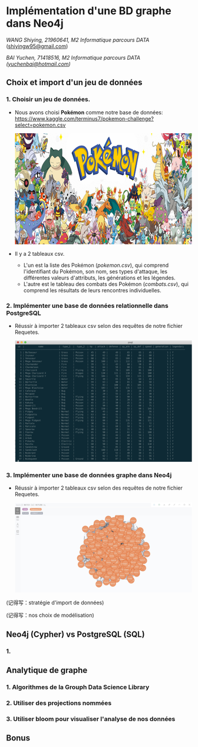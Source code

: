 # Implémentation d'une BD graphe dans Neo4j

*WANG Shiying, 21960641, M2 Informatique parcours DATA*  (shiyingw95@gmail.com)

*BAI Yuchen, 71418516,  M2 Informatique parcours DATA (yuchenbai@hotmail.com)*



## Choix et import d'un jeu de données

### 1. Choisir un jeu de données.

- Nous avons choisi **Pokémon** comme notre base de données: https://www.kaggle.com/terminus7/pokemon-challenge?select=pokemon.csv

  <img src="pokemon.jpg" alt="pokemon" width="600" height="300" />

- Il y a 2 tableaux csv. 
  -  L'un est la liste des Pokémon (*pokemon.csv*), qui comprend l'identifiant du Pokémon, son nom, ses types d'attaque, les différentes valeurs d'attributs, les générations et les légendes.
  - L'autre est le tableau des combats des Pokémon (*combats.csv*), qui comprend les résultats de leurs rencontres individuelles.

### 2. Implémenter une base de données relationnelle dans PostgreSQL

- Réussir à importer 2 tableaux csv selon des requêtes de notre fichier Requetes.

  <img src="创建psql1.png" alt="创建psql1" style="zoom:50%;" />

### 3. Implémenter une base de données graphe dans Neo4j

- Réussir à importer 2 tableaux csv selon des requêtes de notre fichier Requetes.

  <img src="创建neo4j.jpg" alt="创建neo4j" style="zoom:50%;" />





(记得写：stratégie d'import de données)

(记得写：nos choix de modélisation)

## Neo4j (Cypher) vs PostgreSQL (SQL) 

### 1. 



## Analytique de graphe

### 1. Algorithmes de la Grouph Data Science Library



### 2. Utiliser des projections nommées



### 3. Utiliser bloom pour visualiser l'analyse de nos données



## Bonus

